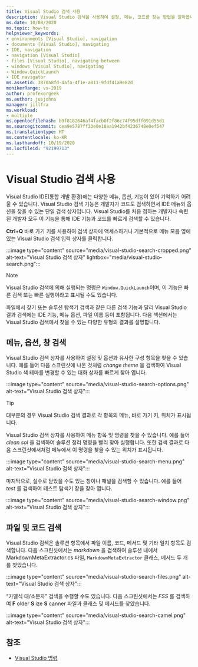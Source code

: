 ```yaml
---
title: Visual Studio 검색 사용
description: Visual Studio 검색을 사용하여 설정, 메뉴, 코드를 찾는 방법을 알아봅니다.
ms.date: 10/08/2020
ms.topic: how-to
helpviewer_keywords:
- environments [Visual Studio], navigation
- documents [Visual Studio], navigating
- IDE, navigation
- navigation [Visual Studio]
- files [Visual Studio], navigating between
- windows [Visual Studio], navigating
- Window.QuickLaunch
- IDE navigator
ms.assetid: 3870a8fd-4afa-4f1e-a811-9fdf41a9e82d
monikerRange: vs-2019
author: profexorgeek
ms.author: jusjohns
manager: jillfra
ms.workload:
- multiple
ms.openlocfilehash: b9f8182646af4facb0f2f86c74f95dff091d55d1
ms.sourcegitcommit: cea9e5787ff33e0e18aa1942bf4236748e0ef547
ms.translationtype: HT
ms.contentlocale: ko-KR
ms.lasthandoff: 10/19/2020
ms.locfileid: "92199713"
---
```

# <a name="use-visual-studio-search"></a>Visual Studio 검색 사용

Visual Studio IDE(통합 개발 환경)에는 다양한 메뉴, 옵션, 기능이 있어 기억하기 어려울 수 있습니다. Visual Studio 검색 기능은 개발자가 코드도 검색하면서 IDE 메뉴와 옵션을 찾을 수 있는 단일 검색 상자입니다. Visual Studio를 처음 접하는 개발자나 숙련된 개발자 모두 이 기능을 통해 IDE 기능과 코드를 빠르게 검색할 수 있습니다.

**Ctrl**+**Q** 바로 가기 키를 사용하여 검색 상자에 액세스하거나 기본적으로 메뉴 모음 옆에 있는 Visual Studio 검색 입력 상자를 클릭합니다.

:::image type="content" source="media/visual-studio-search-cropped.png" alt-text="Visual Studio 검색 상자" lightbox="media/visual-studio-search.png":::

> [!NOTE]
> Visual Studio 검색에 의해 실행되는 명령은 `Window.QuickLaunch`이며, 이 기능은 빠른 검색 또는 빠른 실행이라고 표시될 수도 있습니다.

파일에서 찾기 또는 솔루션 탐색기 검색과 같은 다른 검색 기능과 달리 Visual Studio 결과 검색에는 IDE 기능, 메뉴 옵션, 파일 이름 등이 포함됩니다. 다음 섹션에서는 Visual Studio 검색에서 찾을 수 있는 다양한 유형의 결과를 설명합니다.

## <a name="search-menus-options-and-windows"></a>메뉴, 옵션, 창 검색

Visual Studio 검색 상자를 사용하여 설정 및 옵션과 유사한 구성 항목을 찾을 수 있습니다. 예를 들어 다음 스크린샷에 나온 것처럼 *change theme* 을 검색하여 Visual Studio 색 테마를 변경할 수 있는 대화 상자를 빠르게 찾아 엽니다.

:::image type="content" source="media/visual-studio-search-options.png" alt-text="Visual Studio 검색 상자":::

> [!TIP]
> 대부분의 경우 Visual Studio 검색 결과로 각 항목의 메뉴, 바로 가기 키, 위치가 표시됩니다.

Visual Studio 검색 상자를 사용하여 메뉴 항목 및 명령을 찾을 수 있습니다. 예를 들어 *clean sol* 을 검색하여 솔루션 정리 명령을 빨리 찾아 실행합니다. 또한 검색 결과로 다음 스크린샷에서처럼 메뉴에서 이 명령을 찾을 수 있는 위치가 표시됩니다.

:::image type="content" source="media/visual-studio-search-menu.png" alt-text="Visual Studio 검색 상자":::

마지막으로, 실수로 닫았을 수도 있는 창이나 패널을 검색할 수 있습니다. 예를 들어 *test* 를 검색하여 테스트 탐색기 창을 찾아 엽니다.

:::image type="content" source="media/visual-studio-search-window.png" alt-text="Visual Studio 검색 상자":::

## <a name="search-files-and-code"></a>파일 및 코드 검색

Visual Studio 검색은 솔루션 항목에서 파일 이름, 코드, 메서드 및 기타 일치 항목도 검색합니다. 다음 스크린샷에서는 *markdown* 을 검색하여 솔루션 내에서 MarkdownMetaExtractor.cs 파일, `MarkdownMetaExtractor` 클래스, 메서드 두 개를 찾았습니다.

:::image type="content" source="media/visual-studio-search-files.png" alt-text="Visual Studio 검색 상자":::

“카멜식 대/소문자” 검색을 수행할 수도 있습니다. 다음 스크린샷에서는 *FSS* 를 검색하여 **F** older **S** ize **S** canner 파일과 클래스 및 메서드를 찾았습니다.

:::image type="content" source="media/visual-studio-search-camel.png" alt-text="Visual Studio 검색 상자":::

## <a name="see-also"></a>참조

- [Visual Studio 명령](reference/visual-studio-commands.md)